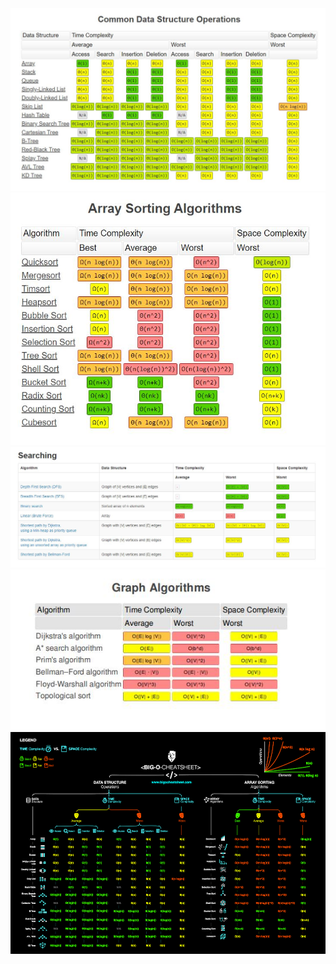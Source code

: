 <img src="common_datastructure_TC.JPG">
<img src="sorting_algo.JPG">
<img src="searching_algos.jfif">
<img src="graph_algo.JPG">
<img src="big-o-cheat-sheet-poster.png">
